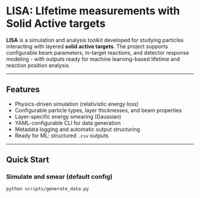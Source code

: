 # LISA: LIfetime measurements with Solid Active targets

**LISA** is a simulation and analysis toolkit developed for studying particles interacting with layered **solid active targets**. The project supports configurable beam parameters, in-target reactions, and detector response modeling - with outputs ready for machine learning-based lifetime and reaction position analysis.

---

##  Features

- Physics-driven simulation (relativistic energy loss)
- Configurable particle types, layer thicknesses, and beam properties
- Layer-specific energy smearing (Gaussian)
- YAML-configurable CLI for data generation
- Metadata logging and automatic output structuring
- Ready for ML: structured `.csv` outputs

---

## Quick Start

###  Simulate and smear (default config)

```bash
python scripts/generate_data.py
